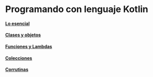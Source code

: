 # Programando con lenguaje Kotlin

#### [Lo esencial](https://github.com/arbems/Kotlin-programming-language/tree/master/src/basics)

#### [Clases y objetos](https://github.com/arbems/Kotlin-programming-language/tree/master/src/classAndObjects)

#### [Funciones y Lambdas](https://github.com/arbems/Kotlin-programming-language/tree/master/src/functionsAndLambdas)

#### [Colecciones](https://github.com/arbems/Kotlin-programming-language/tree/master/src/collections)

#### [Corrutinas](https://github.com/arbems/Kotlin-programming-language/tree/master/src/coroutines)

